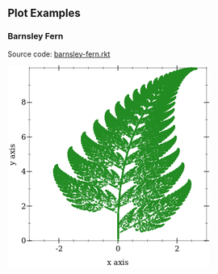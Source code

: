 Plot Examples
----------------

### Barnsley Fern

Source code: [barnsley-fern.rkt](barnsley-fern.rkt)

<img src="barnsley-fern.png" alt="Barnsley Fern" />



